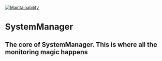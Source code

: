 [![Maintainability](https://api.codeclimate.com/v1/badges/06392e4d2fd35822ffd8/maintainability)](https://codeclimate.com/github/systemmanager-io/Core/maintainability)

# SystemManager
## The core of SystemManager. This is where all the monitoring magic happens